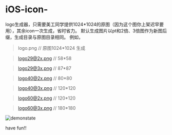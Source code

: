 # iOS-icon-
logo生成器，只需要美工同学提供1024*1024的原图（因为这个图你上架迟早要用），其余icon一次生成，省时省力。
默认生成图片以pt和2倍、3倍图作为新图后缀，生成目录与原图目录相同。
例如，
>logo.png   // 原图1024*1024
生成

>logo29@2x.png // 58*58

>logo29@3x.png // 87*87

>logo40@2x.png // 80*80

>logo40@3x.png // 120*120

>logo60@2x.png // 120*120

>logo60@3x.png // 180*180

![demonstate](http://7xqjl4.com1.z0.glb.clouddn.com/gitappDemonstrate5.gif)

have fun!!
